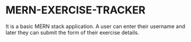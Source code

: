 # MERN-EXERCISE-TRACKER
It is a basic MERN stack application. A user can enter their username and later they can submit the form of their exercise details.